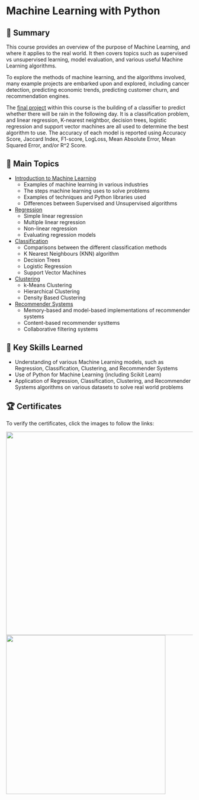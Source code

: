 # Machine Learning with Python
## 📄 Summary
This course provides an overview of the purpose of Machine Learning, and where it applies to the real world. It then covers topics such as supervised vs unsupervised learning, model evaluation, and various useful Machine Learning algorithms.

To explore the methods of machine learning, and the algorithms involved, many example projects are embarked upon and explored, including cancer detection, predicting economic trends, predicting customer churn, and recommendation engines.

The [final project](https://github.com/mauritsvzb/IBM-Data-Science-Professional-Certificate/blob/main/09.%20Machine%20Learning%20with%20Python/Final%20Project/Machine%20Learning%20with%20Python%20-%20The%20Best%20Classifier.ipynb) within this course is the building of a classifier to predict whether there will be rain in the following day. It is a classification problem, and linear regression, K-nearest neightbor, decision trees, logistic regression and support vector machines are all used to determine the best algorithm to use. The accuracy of each model is reported using Accuracy Score, Jaccard Index, F1-score, LogLoss, Mean Absolute Error, Mean Squared Error, and/or R^2 Score.

## 📑 Main Topics
* [Introduction to Machine Learning](https://github.com/mauritsvzb/IBM-Data-Science-Professional-Certificate/tree/main/09.%20Machine%20Learning%20with%20Python/01.%20Introduction%20to%20Machine%20Learning)
  * Examples of machine learning in various industries
  * The steps machine learning uses to solve problems
  * Examples of techniques and Python libraries used
  * Differences between Supervised and Unsupervised algorithms
* [Regression](https://github.com/mauritsvzb/IBM-Data-Science-Professional-Certificate/tree/main/09.%20Machine%20Learning%20with%20Python/02.%20Regression)
  * Simple linear regression
  * Multiple linear regression
  * Non-linear regression
  * Evaluating regression models
* [Classification](https://github.com/mauritsvzb/IBM-Data-Science-Professional-Certificate/tree/main/09.%20Machine%20Learning%20with%20Python/03.%20Classification)
  * Comparisons between the different classification methods
  * K Nearest Neighbours (KNN) algorithm
  * Decision Trees
  * Logistic Regression
  * Support Vector Machines
* [Clustering](https://github.com/mauritsvzb/IBM-Data-Science-Professional-Certificate/tree/main/09.%20Machine%20Learning%20with%20Python/04.%20Clustering)
  * k-Means Clustering
  * Hierarchical Clustering
  * Density Based Clustering
* [Recommender Systems](https://github.com/mauritsvzb/IBM-Data-Science-Professional-Certificate/tree/main/09.%20Machine%20Learning%20with%20Python/05.%20Recommender%20Systems)
  * Memory-based and model-based implementations of recommender systems
  * Content-based recommender systtems
  * Collaborative filtering systems

## 🔑 Key Skills Learned
* Understanding of various Machine Learning models, such as Regression, Classification, Clustering, and Recommender Systems
* Use of Python for Machine Learning (including Scikit Learn)
* Application of Regression, Classification, Clustering, and Recommender Systems algorithms on various datasets to solve real world problems

## 🏆 Certificates
To verify the certificates, click the images to follow the links:

[<img src="https://github.com/mauritsvzb/IBM-Data-Science-Professional-Certificate/assets/13508894/ba1a7174-05f2-487f-8915-6873d79b4f30.png" width="550">](https://www.coursera.org/account/accomplishments/verify/58AJBY3VPLB8) [<img src="https://github.com/mauritsvzb/IBM-Data-Science-Professional-Certificate/assets/13508894/482f7d7b-3c39-4f26-b20f-744ea72209e2.png" width="430">](https://www.credly.com/badges/1716fb50-f0c9-4c3d-ad7d-4b6123158afd/public_url)

